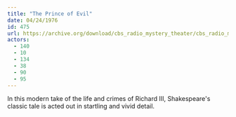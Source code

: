 ```yaml
---
title: "The Prince of Evil"
date: 04/24/1976
id: 475
url: https://archive.org/download/cbs_radio_mystery_theater/cbs_radio_mystery_theater-0451-0500.zip/cbs_radio_mystery_theater-0451-0500%2Fcbsrmt_0475_the_prince_of_evil.mp3
actors:
  - 140
  - 10
  - 134
  - 38
  - 90
  - 95
---
```

In this modern take of the life and crimes of Richard III, Shakespeare's classic tale is acted out in startling and vivid detail.